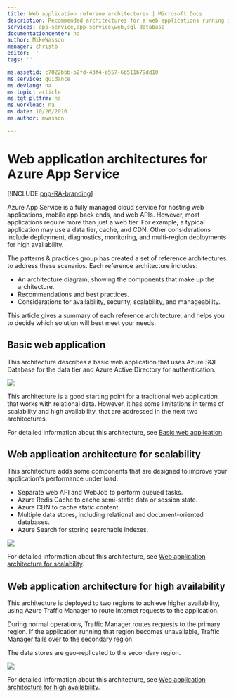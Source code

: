 ```yaml
---
title: Web application referene architectures | Microsoft Docs
description: Recommended architectures for a web applications running in Microsoft Azure.
services: app-service,app-service\web,sql-database
documentationcenter: na
author: MikeWasson
manager: christb
editor: ''
tags: ''

ms.assetid: c7022bbb-b2fd-43f4-a557-6b511b79dd10
ms.service: guidance
ms.devlang: na
ms.topic: article
ms.tgt_pltfrm: na
ms.workload: na
ms.date: 10/26/2016
ms.author: mwasson

---
```

# Web application architectures for Azure App Service

[!INCLUDE [pnp-RA-branding](../../includes/guidance-pnp-header-include.md)]

Azure App Service is a fully managed cloud service for hosting web applications, mobile app back ends, and web APIs. However, most applications require more than just a web tier. For example, a typical application may use a data tier, cache, and CDN. Other considerations include deployment, diagnostics, monitoring, and multi-region deployments for high availability.

The patterns & practices group has created a set of reference architectures to address these scenarios. Each reference architecture includes:

* An architecture diagram, showing the components that make up the architecture.
* Recommendations and best practices.
* Considerations for availability, security, scalability, and manageability.

This article gives a summary of each reference architecture, and helps you to decide which solution will best meet your needs.

## Basic web application
This architecture describes a basic web application that uses Azure SQL Database for the data tier and Azure Active Directory for authentication.  

![](./media/blueprints/paas-basic-web-simplified.png)

This architecture is a good starting point for a traditional web application that works with relational data. However, it has some limitations in terms of scalability and high availability, that are addressed in the next two architectures.   

For detailed information about this architecture, see [Basic web application](guidance-web-apps-basic.md).

## Web application architecture for scalability
This architecture adds some components that are designed to improve your application's performance under load:

* Separate web API and WebJob to perform queued tasks.
* Azure Redis Cache to cache semi-static data or session state.
* Azure CDN to cache static content.
* Multiple data stores, including relational and document-oriented databases.
* Azure Search for storing searchable indexes. 

![](./media/blueprints/paas-web-scalability-simplified.png)

For detailed information about this architecture, see [Web application architecture for scalability](guidance-web-apps-scalability.md).

## Web application architecture for high availability
This architecture is deployed to two regions to achieve higher availability, using Azure Traffic Manager to route Internet requests to the application. 

During normal operations, Traffic Manager routes requests to the primary region. If the application running that region becomes unavailable, Traffic Manager fails over to the secondary region.

The data stores are geo-replicated to the secondary region.

![](./media/blueprints/paas-web-multiregion-simplified.png)

For detailed information about this architecture, see [Web application architecture for high availability](guidance-web-apps-multi-region.md).

